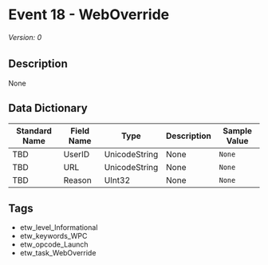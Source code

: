 # Event 18 - WebOverride
###### Version: 0

## Description
None

## Data Dictionary
|Standard Name|Field Name|Type|Description|Sample Value|
|---|---|---|---|---|
|TBD|UserID|UnicodeString|None|`None`|
|TBD|URL|UnicodeString|None|`None`|
|TBD|Reason|UInt32|None|`None`|

## Tags
* etw_level_Informational
* etw_keywords_WPC
* etw_opcode_Launch
* etw_task_WebOverride